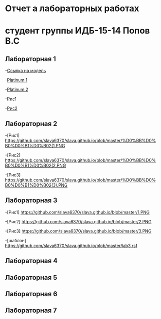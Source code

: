 # Отчет а лабораторных работах
# студент группы ИДБ-15-14 Попов В.С

## Лабораторная 1
-[Ссылка на модель](https://github.com/slava6370/slava.github.io/blob/master/1.PNG)

-[Platinum 1](https://github.com/slava6370/slava.github.io/blob/master/platinum.txt)

-[Platinum 2](https://github.com/slava6370/slava.github.io/blob/master/Platinum%202.txt)

-[Рис1](https://github.com/slava6370/slava.github.io/blob/master/%D1%80%D0%B8%D1%81%201.PNG)

-[Рис2](https://github.com/slava6370/slava.github.io/blob/master/%D1%80%D0%B8%D1%812.PNG)

## Лабораторная 2
-[Рис1] https://github.com/slava6370/slava.github.io/blob/master/%D0%BB%D0%B0%D0%B1%D0%B02(1.PNG

-[Рис2] https://github.com/slava6370/slava.github.io/blob/master/%D0%BB%D0%B0%D0%B1%D0%B02(2.PNG

-[Рис3] https://github.com/slava6370/slava.github.io/blob/master/%D0%BB%D0%B0%D0%B1%D0%B02(3).PNG


## Лабораторная 3
-[Рис1] https://github.com/slava6370/slava.github.io/blob/master/1.PNG

-[Рис2] https://github.com/slava6370/slava.github.io/blob/master/2.PNG

-[Рис3] https://github.com/slava6370/slava.github.io/blob/master/3.PNG

-[шаблон] https://github.com/slava6370/slava.github.io/blob/master/lab3.rsf

## Лабораторная 4

## Лабораторная 5

## Лабораторная 6

## Лабораторная 7
